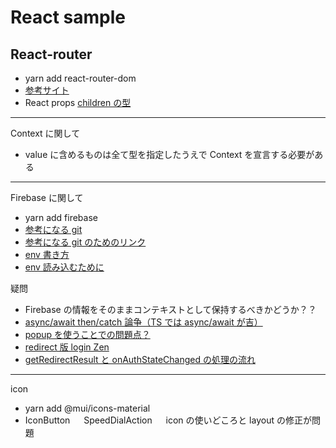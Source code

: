 # React sample

## React-router

- yarn add react-router-dom
- [参考サイト](https://zenn.dev/longbridge/articles/61b05d8bdb014d)
- React props [children の型](https://maku.blog/p/xenv4bh/)

---

Context に関して

- value に含めるものは全て型を指定したうえで Context を宣言する必要がある

---

Firebase に関して

- yarn add firebase
- [参考になる git](https://github.com/kurab/react-typescript-firebase.git)
- [参考になる git のためのリンク](https://qiita.com/kurab/items/e1f78008cc87cdafebf4#%E3%81%AF%E3%81%98%E3%82%81%E3%81%AB%E3%81%AE%E5%89%8D%E3%81%AE%E7%B5%90%E8%AB%96)
- [env 書き方](https://reffect.co.jp/react/react-firebase-auth)
- [env 読み込むために](https://qiita.com/hirogw/items/aa6e589bc90f1495033c)

疑問

- Firebase の情報をそのままコンテキストとして保持するべきかどうか？？
- [async/await then/catch 論争（TS では async/await が吉）](https://qiita.com/jamashita/items/67b29f590e4d5ee6ed38)
- [popup を使うことでの問題点？](https://i-ssue.com/topics/223f449f-c9c2-4a3f-bf4a-9024409327c6)
- [redirect 版 login Zen](https://zenn.dev/knaka0209/articles/1cf194dd70eff9)
- [getRedirectResult と onAuthStateChanged の処理の流れ](https://qiita.com/katsu-o/items/728812f5d7f682e80fc3)

---

icon

- yarn add @mui/icons-material
- IconButton 　 SpeedDialAction 　 icon の使いどころと layout の修正が問題
